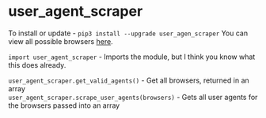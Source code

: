 # user_agent_scraper

To install or update - `pip3 install --upgrade user_agen_scraper`
You can view all possible browsers [here](http://www.useragentstring.com/pages/useragentstring.php).



`import user_agent_scraper` - Imports the module, but I think you know what this does already. <br />

`user_agent_scraper.get_valid_agents()` - Get all browsers, returned in an array <br />
`user_agent_scraper.scrape_user_agents(browsers)` - Gets all user agents for the browsers passed into an array <br />
